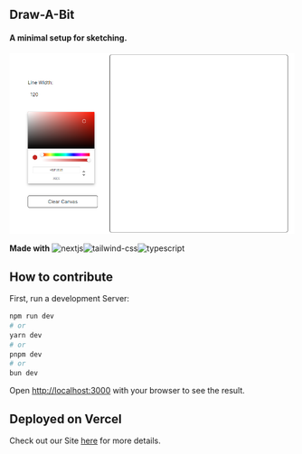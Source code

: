 ## Draw-A-Bit

#### A minimal setup for sketching.

![Demo](./assets/image.png)

**Made with**
<img  src="https://img.shields.io/badge/Next.js-000?logo=nextdotjs&logoColor=fff&style=for-the-badge" alt="nextjs"/><img  src="https://img.shields.io/badge/Tailwind_CSS-38B2AC?style=for-the-badge&logo=tailwind-css&logoColor=white" alt="tailwind-css"/><img src="https://img.shields.io/badge/TypeScript-007ACC?style=for-the-badge&logo=typescript&logoColor=white" alt="typescript"/>

## How to contribute

First, run a development Server:

```bash
npm run dev
# or
yarn dev
# or
pnpm dev
# or
bun dev
```

Open [http://localhost:3000](http://localhost:3000) with your browser to see the result.

## Deployed on Vercel

Check out our Site [here](https://draw-a-bit.vercel.app/) for more details.
